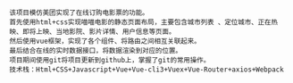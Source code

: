     该项目模仿美团实现了在线订购电影票的功能。
    首先使用html+css实现喵喵电影的静态页面布局，主要包含城市列表 、定位城市、正在热映、即将上映、当地影院、影片详情、用户信息等页面。
    然后使用vue框架，实现了各个组件、将路由之间相互关联起来。
    最后结合在线的实时数据接口，将数据渲染到对应的位置。
    项目期间使用git将项目更新到github上，掌握了git的常用操作。
    技术栈：Html+CSS+Javascript+Vue+Vue-cli3+Vuex+Vue-Router+axios+Webpack
